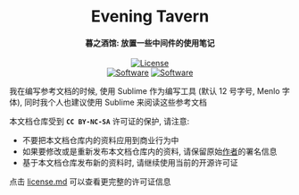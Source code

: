 <div align="center">

<h1 align="center">Evening Tavern</h1>
<h4 align="center">暮之酒馆: 放置一些中间件的使用笔记</h4>

[![License](https://i.creativecommons.org/l/by-nc-sa/4.0/88x31.png)](https://github.com/waitspring/evening-tavern/blob/master/license.md)
<br/>
[![Software](https://img.shields.io/badge/NginX-1.20.2-8E989B)](https://github.com/waitspring/evening-tavern/tree/master/NginX)
[![Software](https://img.shields.io/badge/ELK-6.8.10-00BFB3)](https://github.com/waitspring/evening-tavern/tree/master/ELK)

</div>


我在编写参考文档的时候, 使用 Sublime 作为编写工具 (默认 12 号字号, Menlo 字体), 同时我个人也建议使用 Sublime 来阅读这些参考文档  
  
本文档仓库受到 **`CC BY-NC-SA`** 许可证的保护, 请注意:  
  
+ 不要把本文档仓库内的资料应用到商业行为中
+ 如果要修改或是重新发布本文档仓库内的资料, 请保留原始[作者](https://github.com/waitspring)的署名信息
+ 基于本文档仓库发布新的资料时, 请继续使用当前的开源许可证
  
点击 [license.md](https://github.com/waitspring/evening-tavern/blob/master/license.md) 可以查看更完整的许可证信息  